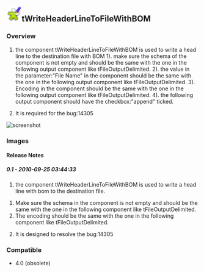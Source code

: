## <img src='./logo.jpg' width='40' height='40'>tWriteHeaderLineToFileWithBOM

### Overview
1. the component tWriteHeaderLineToFileWithBOM is used to write a head line to the destination file with BOM
1). make sure the schema of the component is not empty and should be the same with the one in the following output component like tFileOutputDelimited.
2). the value in the parameter:"File Name" in the component should be the same with the one in the following output component like tFileOutputDelimited.
3). Encoding in the component should be the same with the one in the following output component like tFileOutputDelimited.
4). the following output component should have the checkbox:"append" ticked.

2. It is required for the bug:14305


![screenshot](https://talendforge.org/exchange/tos/upload_tos/extension-328/screenshot.jpg)
### Images




#### Release Notes

##### 0.1 - 2010-09-25 03:44:33
1. the component tWriteHeaderLineToFileWithBOM is used to write a head line with bom to the destination file.
1) Make sure the schema in the component is not empty and should be the same with the one in the following component like tFileOutputDelimited.
2) The encoding should be the same with the one in the following component like tFileOutputDelimited.

2. It is designed to resolve the bug:14305
### Compatible
 -  4.0 (obsolete)